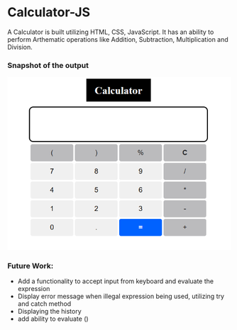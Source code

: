 # Calculator-JS

A Calculator is built utilizing HTML, CSS, JavaScript. It has an ability to perform Arthematic operations like Addition, Subtraction, Multiplication and Division.

### Snapshot of the output
<img src = "Snapshot-of-output.png">

### Future Work:
<ul>
<li>Add a functionality to accept input from keyboard and evaluate the expression </li>
<li>Display error message when illegal expression being used, utilizing try and catch method </li>
<li>Displaying the history </li>
<li>add ability to evaluate () </li>
</ul>

